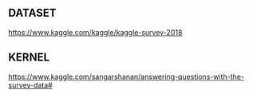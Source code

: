 ## DATASET

https://www.kaggle.com/kaggle/kaggle-survey-2018


## KERNEL

https://www.kaggle.com/sangarshanan/answering-questions-with-the-survey-data#
